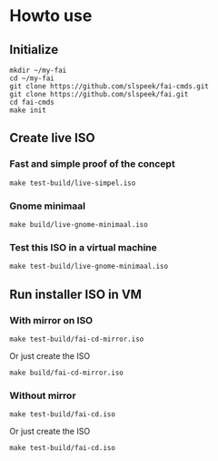 # Howto use

## Initialize
```
mkdir ~/my-fai
cd ~/my-fai
git clone https://github.com/slspeek/fai-cmds.git
git clone https://github.com/slspeek/fai.git
cd fai-cmds
make init
```

## Create live ISO

### Fast and simple proof of the concept
```
make test-build/live-simpel.iso
```

### Gnome minimaal
```
make build/live-gnome-minimaal.iso
```
### Test this ISO in a virtual machine
```
make test-build/live-gnome-minimaal.iso
```
## Run installer ISO in VM

### With mirror on ISO

```
make test-build/fai-cd-mirror.iso
```
Or just create the ISO
```
make build/fai-cd-mirror.iso
```
### Without mirror
```
make test-build/fai-cd.iso
```
Or just create the ISO
```
make test-build/fai-cd.iso
```

